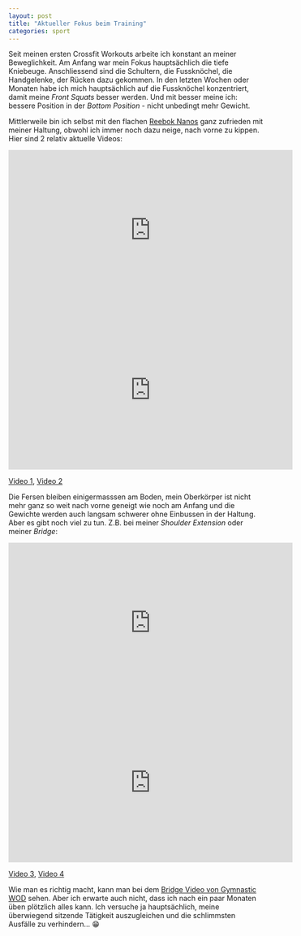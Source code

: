 ```yaml
---
layout: post
title: "Aktueller Fokus beim Training"
categories: sport
---
```

Seit meinen ersten Crossfit Workouts arbeite ich konstant an meiner Beweglichkeit. Am Anfang war mein Fokus hauptsächlich die tiefe Kniebeuge. Anschliessend sind die Schultern, die Fussknöchel, die Handgelenke, der Rücken dazu gekommen. In den letzten Wochen oder Monaten habe ich mich hauptsächlich auf die Fussknöchel konzentriert, damit meine *Front Squats* besser werden. Und mit besser meine ich: bessere Position in der *Bottom Position* - nicht unbedingt mehr Gewicht.

Mittlerweile bin ich selbst mit den flachen [Reebok Nanos][0] ganz zufrieden mit meiner Haltung, obwohl ich immer noch dazu neige, nach vorne zu kippen. Hier sind 2 relativ aktuelle Videos:

<iframe width="560" height="315" src="https://www.youtube-nocookie.com/embed/9jK5Fu76S1Q" frameborder="0" allowfullscreen></iframe>
<iframe width="560" height="315" src="https://www.youtube-nocookie.com/embed/kuY1aj4K6cg" frameborder="0" allowfullscreen></iframe>

[Video 1][2], [Video 2][3]

Die Fersen bleiben einigermasssen am Boden, mein Oberkörper ist nicht mehr ganz so weit nach vorne geneigt wie noch am Anfang und die Gewichte werden auch langsam schwerer ohne Einbussen in der Haltung. Aber es gibt noch viel zu tun. Z.B. bei meiner *Shoulder Extension* oder meiner *Bridge*:

<iframe width="560" height="315" src="https://www.youtube-nocookie.com/embed/hk815cMtWBU" frameborder="0" allowfullscreen></iframe>
<iframe width="560" height="315" src="https://www.youtube-nocookie.com/embed/XuwFDqNpA60" frameborder="0" allowfullscreen></iframe>

[Video 3][4], [Video 4][5]

Wie man es richtig macht, kann man bei dem [Bridge Video von Gymnastic WOD][1] sehen. Aber ich erwarte auch nicht, dass ich nach ein paar Monaten üben plötzlich alles kann. Ich versuche ja hauptsächlich, meine überwiegend sitzende Tätigkeit auszugleichen und die schlimmsten Ausfälle zu verhindern... 😁

[0]: http://www.reebok.com/us/nano
[1]: http://gymnasticswod.com/content/bridge
[2]: https://www.youtube.com/watch?v=9jK5Fu76S1Q
[3]: https://www.youtube.com/watch?v=kuY1aj4K6cg
[4]: https://www.youtube.com/watch?v=hk815cMtWBU
[5]: https://www.youtube.com/watch?v=XuwFDqNpA60
